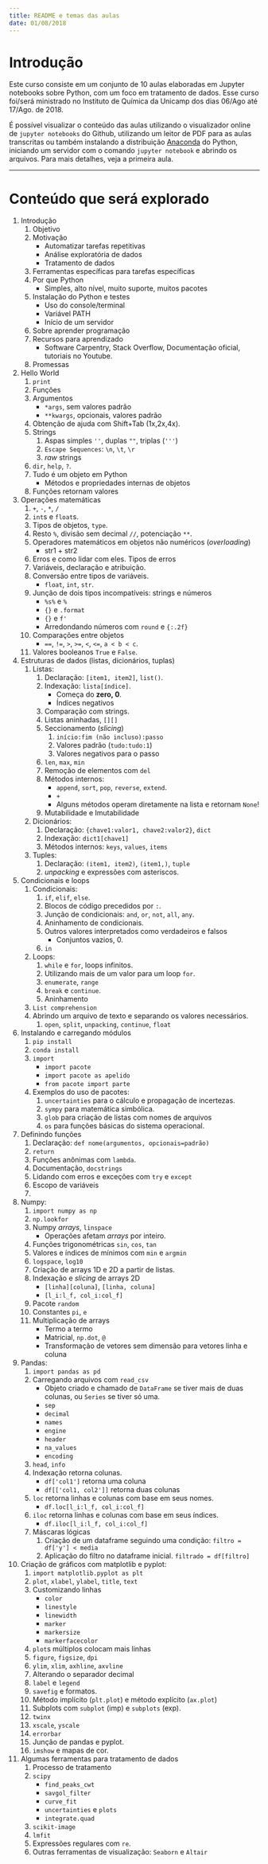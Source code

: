 ```yaml
---
title: README e temas das aulas
date: 01/08/2018
---
```


# Introdução

Este curso consiste em um conjunto de 10 aulas elaboradas em Jupyter notebooks sobre Python, com um foco em tratamento de dados. Esse curso foi/será ministrado no Instituto de Química da Unicamp dos dias 06/Ago até 17/Ago. de 2018.

É possível visualizar o conteúdo das aulas utilizando o visualizador online de `jupyter notebooks` do Github, utilizando um leitor de PDF para as aulas transcritas ou também instalando a distribuição [Anaconda](https://www.anaconda.com/download/) do Python, iniciando um servidor com o comando `jupyter notebook` e abrindo os arquivos. Para mais detalhes, veja a primeira aula.

-----

# Conteúdo que será explorado

1. Introdução
    1. Objetivo
    2. Motivação
        * Automatizar tarefas repetitivas
        * Análise exploratória de dados
        * Tratamento de dados
    3. Ferramentas específicas para tarefas específicas
    4. Por que Python
        * Simples, alto nível, muito suporte, muitos pacotes
    5. Instalação do Python e testes
        * Uso do console/terminal
        * Variável PATH
        * Início de um servidor
    6. Sobre aprender programação
    7. Recursos para aprendizado
        * Software Carpentry, Stack Overflow, Documentação oficial, tutoriais no Youtube.
    8. Promessas
2. Hello World
    1. `print`
    2. Funções
    3. Argumentos
        * `*args`, sem valores padrão
        * `**kwargs`, opcionais, valores padrão
    4. Obtenção de ajuda com Shift+Tab (1x,2x,4x).
    5. Strings
        1. Aspas simples `''`, duplas `""`, triplas (`'''`)
        2. `Escape Sequences`: `\n`, `\t`, `\r`
        3. *raw* strings
    6. `dir`, `help`, `?`.
    7. Tudo é um objeto em Python
        * Métodos e propriedades internas de objetos
    8. Funções retornam valores
3. Operações matemáticas
    1. `+`, `-`, `*`, `/`
    2. `int`s e `float`s.
    3. Tipos de objetos, `type`.
    4. Resto `%`, divisão sem decimal `//`, potenciação `**`.
    5. Operadores matemáticos em objetos não numéricos (*overloading*)
        * str1 + str2
    6. Erros e como lidar com eles. Tipos de erros
    7. Variáveis, declaração e atribuição.
    8. Conversão entre tipos de variáveis.
        * `float`, `int`, `str`.
    9. Junção de dois tipos incompatíveis: strings e números
        * `%s%` e `%`
        * `{}` e `.format`
        * `{}` e `f'`
        * Arredondando números com `round` e `{:.2f}`
    10. Comparações entre objetos
        * `==`, `!=`, `>`, `>=`, `<`, `<=`, `a < b < c`.
    11. Valores booleanos `True` e `False`.
4. Estruturas de dados (listas, dicionários, tuplas)
    1. Listas:
        1. Declaração: `[item1, item2]`, `list()`.
        2. Indexação: `lista[índice]`.
            * Começa do **zero, 0**.
            * Índices negativos
        3. Comparação com strings.
        4. Listas aninhadas, `[][]`
        5. Seccionamento (*slicing*)
            1. `início:fim (não incluso):passo`
            2. Valores padrão (`tudo:tudo:1`)
            3. Valores negativos para o passo
        6. `len`, `max`, `min`
        7. Remoção de elementos com `del`
        8. Métodos internos:
            * `append`, `sort`, `pop`, `reverse`, `extend`.
            * `+`
            * Alguns métodos operam diretamente na lista e retornam `None`!
        9. Mutabilidade e Imutabilidade
    2. Dicionários:
        1. Declaração: `{chave1:valor1, chave2:valor2}`, `dict`
        2. Indexação: `dict1[chave1]`
        3. Métodos internos: `keys`, `values`, `items`
    3. Tuples:
        1. Declaração: `(item1, item2)`, `(item1,)`, `tuple`
        2. *unpacking* e expressões com asteriscos.
5. Condicionais e loops
    1. Condicionais: 
        1. `if`, `elif`, `else`.
        2. Blocos de código precedidos por `:`.
        3. Junção de condicionais: `and`, `or`, `not`, `all`, `any`.
        4. Aninhamento de condicionais.
        5. Outros valores interpretados como verdadeiros e falsos
            - Conjuntos vazios, 0.
        6. `in`
    2. Loops:
        1. `while` e `for`, loops infinitos.
        2. Utilizando mais de um valor para um loop `for`.
        3. `enumerate`, `range`
        4. `break` e `continue`.
        5. Aninhamento
    3. `List comprehension`
    4. Abrindo um arquivo de texto e separando os valores necessários.
        1. `open`, `split`, `unpacking`, `continue`, `float`
6. Instalando e carregando módulos
    1. `pip install`
    2. `conda install`
    3. `import`
        * `import pacote`
        * `import pacote as apelido`
        * `from pacote import parte`
    4. Exemplos do uso de pacotes:
        1. `uncertainties` para o cálculo e propagação de incertezas.
        2. `sympy` para matemática simbólica.
        3. `glob` para criação de listas com nomes de arquivos
        4. `os` para funções básicas do sistema operacional.
7. Definindo funções
    1. Declaração: `def nome(argumentos, opcionais=padrão)`
    2. `return`
    3. Funções anônimas com `lambda`.
    4. Documentação, `docstrings`
    5. Lidando com erros e exceções com `try` e `except`
    6. Escopo de variáveis
    7. 
8. Numpy:
    1. `import numpy as np`
    2. `np.lookfor`
    3. Numpy *arrays*, `linspace`
        * Operações afetam *arrays* por inteiro.
    4. Funções trigonométricas `sin`, `cos`, `tan`
    5. Valores e índices de mínimos com `min` e `argmin`
    6. `logspace`, `log10`
    7. Criação de arrays 1D e 2D a partir de listas.
    8. Indexação e *slicing* de arrays 2D
        * `[linha][coluna]`, `[linha, coluna]`
        * `[l_i:l_f, col_i:col_f]`
    9. Pacote `random`
    10. Constantes `pi`, `e`
    11. Multiplicação de arrays
        * Termo a termo
        * Matricial, `np.dot`, `@`
        * Transformação de vetores sem dimensão para vetores linha e coluna
9. Pandas:
    1. `import pandas as pd`
    2. Carregando arquivos com `read_csv`
        * Objeto criado e chamado de `DataFrame` se tiver mais de duas colunas, ou `Series` se tiver só uma.
        * `sep`
        * `decimal`
        * `names`
        * `engine`
        * `header`
        * `na_values`
        * `encoding`
    3. `head`, `info`
    4. Indexação retorna colunas.
        * `df['col1']` retorna uma coluna
        * `df[['col1, col2']]` retorna duas colunas
    5. `loc` retorna linhas e colunas com base em seus nomes.
        * `df.loc[l_i:l_f, col_i:col_f]`
    6. `iloc` retorna linhas e colunas com base em seus índices.
        * `df.iloc[l_i:l_f, col_i:col_f]`
    7. Máscaras lógicas
        1. Criação de um dataframe seguindo uma condição: `filtro = df['y'] < media`
        2. Aplicação do filtro no dataframe inicial. `filtrado = df[filtro]`
10. Criação de gráficos com matplotlib e pyplot:
     1. `import matplotlib.pyplot as plt`
     2. `plot`, `xlabel`, `ylabel`, `title`, `text`
     3. Customizando linhas
         * `color`
         * `linestyle`
         * `linewidth`
         * `marker`
         * `markersize`
         * `markerfacecolor`
     4. `plot`s múltiplos colocam mais linhas
     5. `figure`, `figsize`, `dpi`
     6. `ylim`, `xlim`, `axhline`, `axvline`
     7. Alterando o separador decimal
     8. `label` e `legend`
     9. `savefig` e formatos.
     10. Método implícito (`plt.plot`) e método explícito (`ax.plot`)
     11. Subplots com `subplot` (imp) e `subplots` (exp).
     12. `twinx`
     13. `xscale`, `yscale`
     14. `errorbar`
     15. Junção de pandas e pyplot.
     16. `imshow` e mapas de cor.
11. Algumas ferramentas para tratamento de dados
    1. Processo de tratamento
    2. `scipy`
        * `find_peaks_cwt`
        * `savgol_filter`
        * `curve_fit`
        * `uncertainties` e `plots`
        * `integrate.quad`
    3. `scikit-image`
    4. `lmfit`
    5. Expressões regulares com `re`.
    6. Outras ferramentas de visualização: `Seaborn` e `Altair`
